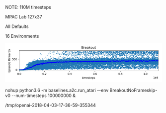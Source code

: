 NOTE: 110M timesteps

MPAC Lab 127x37

All Defaults

16 Environments

![Results](https://github.com/andrewgough94/agents/blob/master/atari/experiments/a2cExperiments/breakout/openai-2018-04-03-17-36-59-355344/Figure_1.png)

nohup python3.6 -m baselines.a2c.run_atari --env BreakoutNoFrameskip-v0 --num-timesteps 100000000 &

/tmp/openai-2018-04-03-17-36-59-355344

